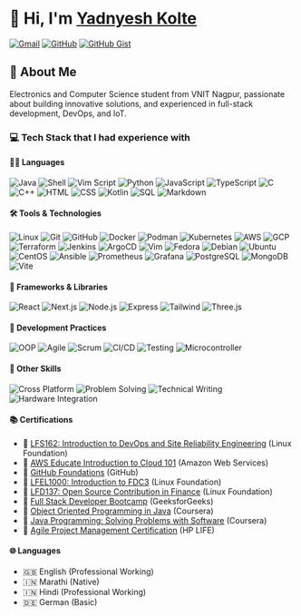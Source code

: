 # 👋 Hi, I'm [Yadnyesh Kolte](https://yadnyeshkolte.github.io/)

[![Gmail](https://img.shields.io/badge/Gmail-D14836?style=for-the-badge&logo=gmail&logoColor=white)](mailto:yadnyeshkolte@gmail.com)
[![GitHub](https://img.shields.io/badge/GitHub-100000?style=for-the-badge&logo=github&logoColor=white)](https://github.com/yadnyeshkolte?tab=repositories)
[![GitHub Gist](https://img.shields.io/badge/Gist-100000?style=for-the-badge&logo=github&logoColor=white)](https://gist.github.com/yadnyeshkolte)

## 🚀 About Me
Electronics and Computer Science student from VNIT Nagpur, passionate about building innovative solutions, and experienced in full-stack development, DevOps, and IoT.

### 💻 Tech Stack that I had experience with

#### 👨‍💻 Languages
![Java](https://custom-icon-badges.herokuapp.com/badge/-Java-000?&logo=Java-lang)
![Shell](https://img.shields.io/badge/-Shell-000?&logo=GNOMETerminal)
![Vim Script](https://img.shields.io/badge/-Vim%20Script-000?&logo=vim&logoColor=green)
![Python](https://img.shields.io/badge/-Python-000?&logo=Python)
![JavaScript](https://img.shields.io/badge/-JavaScript-000?&logo=JavaScript)
![TypeScript](https://img.shields.io/badge/-TypeScript-000?&logo=TypeScript)
![C](https://img.shields.io/badge/-C-000?&logo=c)
![C++](https://img.shields.io/badge/-C++-000?&logo=cplusplus)
![HTML](https://img.shields.io/badge/-HTML-000?&logo=HTML5)
![CSS](https://img.shields.io/badge/-CSS-000?&logo=CSS3)
![Kotlin](https://img.shields.io/badge/-Kotlin-000?&logo=Kotlin)
![SQL](https://img.shields.io/badge/-SQL-000?&logo=mysql)
![Markdown](https://img.shields.io/badge/-Markdown-000?&logo=Markdown)

#### 🛠 Tools & Technologies
![Linux](https://img.shields.io/badge/-Linux-000?&logo=Linux)
![Git](https://img.shields.io/badge/-Git-000?&logo=Git)
![GitHub](https://img.shields.io/badge/-GitHub-000?&logo=GitHub)
![Docker](https://img.shields.io/badge/-Docker-000?&logo=Docker)
![Podman](https://img.shields.io/badge/-Podman-000?&logo=Podman)
![Kubernetes](https://img.shields.io/badge/-Kubernetes-000?&logo=Kubernetes)
![AWS](https://img.shields.io/badge/-AWS-000?&logo=amazonwebservices&logoColor=F90)
![GCP](https://img.shields.io/badge/-GCP-000?&logo=GoogleCloud)
![Terraform](https://img.shields.io/badge/-Terraform-000?&logo=Terraform&logoColor=blueviolet)
![Jenkins](https://img.shields.io/badge/-Jenkins-000?&logo=Jenkins)
![ArgoCD](https://img.shields.io/badge/-ArgoCD-000?&logo=Argo)
![Vim](https://img.shields.io/badge/-Vim-000?&logo=Vim&logoColor=green)
![Fedora](https://img.shields.io/badge/-Fedora-000?&logo=Fedora)
![Debian](https://img.shields.io/badge/-Debian-000?&logo=Debian&logoColor=red)
![Ubuntu](https://img.shields.io/badge/-Ubuntu-000?&logo=Ubuntu)
![CentOS](https://img.shields.io/badge/-CentOS-000?&logo=CentOS&logoColor=green)
![Ansible](https://img.shields.io/badge/-Ansible-000?&logo=Ansible&logoColor=red)
![Prometheus](https://img.shields.io/badge/-Prometheus-000?&logo=Prometheus)
![Grafana](https://img.shields.io/badge/-Grafana-000?&logo=Grafana)
![PostgreSQL](https://img.shields.io/badge/-PostgreSQL-000?&logo=PostgreSQL)
![MongoDB](https://img.shields.io/badge/-MongoDB-000?&logo=MongoDB)
![Vite](https://img.shields.io/badge/-Vite-000?&logo=Vite)

#### 🚀 Frameworks & Libraries
![React](https://img.shields.io/badge/-React-000?&logo=React)
![Next.js](https://img.shields.io/badge/-Next.js-000?&logo=Next.js)
![Node.js](https://img.shields.io/badge/-Node.js-000?&logo=node.js)
![Express](https://img.shields.io/badge/-Express-000?&logo=express)
![Tailwind](https://img.shields.io/badge/-Tailwind-000?&logo=tailwindcss)
![Three.js](https://img.shields.io/badge/-Three.js-000?&logo=three.js)

#### 🔄 Development Practices
![OOP](https://img.shields.io/badge/-OOP-000?&logo=java)
![Agile](https://img.shields.io/badge/-Agile-000?&logo=agile)
![Scrum](https://img.shields.io/badge/-Scrum-000?&logo=scrumalliance)
![CI/CD](https://img.shields.io/badge/-CI%2FCD-000?&logo=github-actions)
![Testing](https://img.shields.io/badge/-Testing-000?&logo=testing-library)
![Microcontroller](https://img.shields.io/badge/-Microcontroller-000?&logo=arduino)

#### 🎯 Other Skills
![Cross Platform](https://img.shields.io/badge/-Cross%20Platform-000?&logo=kotlin)
![Problem Solving](https://img.shields.io/badge/-Problem%20Solving-000?&logo=leetcode)
![Technical Writing](https://img.shields.io/badge/-Technical%20Writing-000?&logo=markdown)
![Hardware Integration](https://img.shields.io/badge/-Hardware%20Integration-000?&logo=arduino)

#### 📚 Certifications
- 🏅 [LFS162: Introduction to DevOps and Site Reliability Engineering](https://www.credly.com/badges/fad34ca8-37f8-409f-bb60-9c0474ffb786/public_url) (Linux Foundation)
- 🏅 [AWS Educate Introduction to Cloud 101](https://www.credly.com/badges/da4ecf7b-25c5-4878-bd94-a50b36f7d3bd/public_url) (Amazon Web Services)
- 🏅 [GitHub Foundations](https://www.credly.com/badges/8e239a24-342f-4d8d-a90c-837ca3dd4b0d/public_url) (GitHub)
- 🏅 [LFEL1000: Introduction to FDC3](https://www.credly.com/badges/dfdeed2b-fe7c-4bfd-a773-ec1f0f815e39) (Linux Foundation)
- 🏅 [LFD137: Open Source Contribution in Finance](https://www.credly.com/badges/dd95d3b8-5a00-492f-a59d-d4035fc0bd3b) (Linux Foundation)
- 🏅 [Full Stack Developer Bootcamp](https://media.geeksforgeeks.org/courses/certificates/f2edf9d428dc9c3c208bc8ed7c7beb37.pdf) (GeeksforGeeks)
- 🏅 [Object Oriented Programming in Java](https://www.coursera.org/account/accomplishments/specialization/VVN2NYUD9MZG) (Coursera)
- 🏅 [Java Programming: Solving Problems with Software](https://www.coursera.org/account/accomplishments/verify/P3QWS7GBVVRJ) (Coursera)
- 🏅 [Agile Project Management Certification](https://drive.google.com/file/d/1s49XqG9UwxHNoX1_JcbIWP7VzmmcTa4t/view) (HP LIFE)

#### 🌐 Languages
- 🇬🇧 English (Professional Working)
- 🇮🇳 Marathi (Native)
- 🇮🇳 Hindi (Professional Working)
- 🇩🇪 German (Basic)
